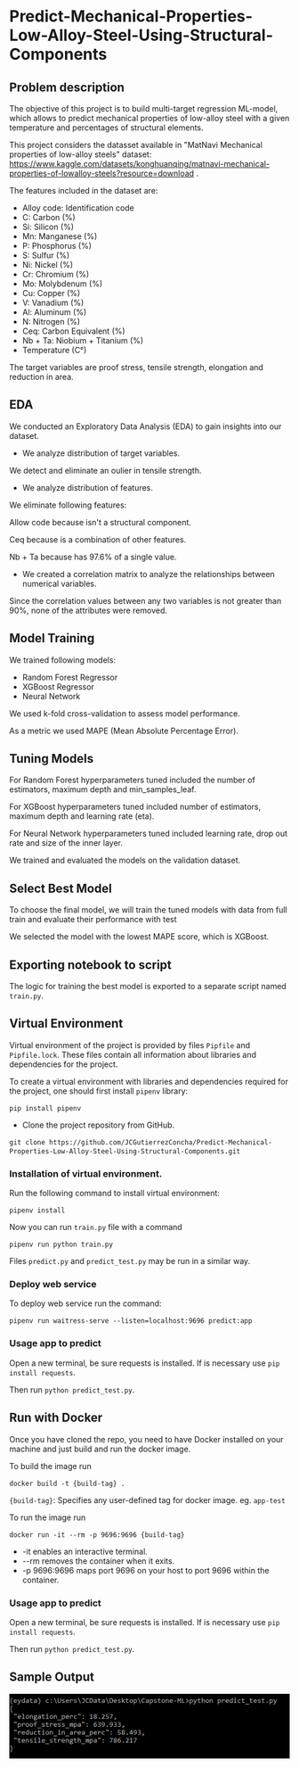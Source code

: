 # Predict-Mechanical-Properties-Low-Alloy-Steel-Using-Structural-Components

## Problem description

The objective of this project is to build multi-target regression ML-model, which allows to predict mechanical properties of low-alloy steel with a given temperature and percentages of structural elements.

This project considers the datasset available in "MatNavi Mechanical properties of low-alloy steels" dataset: https://www.kaggle.com/datasets/konghuanqing/matnavi-mechanical-properties-of-lowalloy-steels?resource=download . 

The features included in the dataset are:

- Alloy code: Identification code
- C:  Carbon (%)
- Si: Silicon (%)
- Mn: Manganese (%)
- P:  Phosphorus (%)
- S:  Sulfur (%)
- Ni: Nickel (%)
- Cr: Chromium (%)
- Mo: Molybdenum (%)
- Cu: Copper (%)
- V:  Vanadium (%)
- Al: Aluminum (%)
- N:  Nitrogen (%)
- Ceq: Carbon Equivalent (%)
- Nb + Ta: Niobium + Titanium (%)
- Temperature (C°)

The target variables are proof stress, tensile strength, elongation and reduction in area.


## EDA

We conducted an Exploratory Data Analysis (EDA) to gain insights into our dataset. 

- We analyze distribution of target variables.

We detect and eliminate an oulier in tensile strength.

- We analyze distribution of features.

We eliminate following features:

Allow code because isn't a structural component.

Ceq because is a combination of other features.

Nb + Ta because has 97.6% of a single value.

- We created a correlation matrix to analyze the relationships between numerical variables.

Since the correlation values between any two variables is not greater than 90%, none of the attributes were removed.


## Model Training

We trained following models:

- Random Forest Regressor
- XGBoost Regressor
- Neural Network

We used k-fold cross-validation to assess model performance.

As a metric we used MAPE (Mean Absolute Percentage Error).


## Tuning Models

For Random Forest hyperparameters tuned included the number of estimators, maximum depth and min_samples_leaf.
 
For XGBoost hyperparameters tuned included number of estimators, maximum depth and learning rate (eta).

For Neural Network hyperparameters tuned included learning rate, drop out rate and size of the inner layer.

We trained and evaluated the models on the validation dataset.


## Select Best Model

To choose the final model, we will train the tuned models with data from full train and evaluate their performance with test

We selected the model with the lowest MAPE score, which is XGBoost.


## Exporting notebook to script

The logic for training the best model is exported to a separate script named `train.py`.


## Virtual Environment

Virtual environment of the project is provided by files `Pipfile` and `Pipfile.lock`. These files contain all information about libraries and dependencies for the project.

To create a virtual environment with libraries and dependencies required for the project, one should first install `pipenv` library:  
   
```
pip install pipenv
```

- Clone the project repository from GitHub.

```
git clone https://github.com/JCGutierrezConcha/Predict-Mechanical-Properties-Low-Alloy-Steel-Using-Structural-Components.git
```

### Installation of virtual environment.

Run the following command to install virtual environment:   
   
```
pipenv install
```  

Now you can run `train.py` file with a command

```
pipenv run python train.py
```

Files `predict.py` and `predict_test.py` may be run in a similar way.

### Deploy web service

To deploy web service run the command:

```
pipenv run waitress-serve --listen=localhost:9696 predict:app
```

### Usage app to predict

Open a new terminal, be sure requests is installed. If is necessary use ```pip install requests```.

Then run  ```python predict_test.py```.

## Run with Docker

Once you have cloned the repo, you need to have Docker installed on your machine and just build and run the docker image.

To build the image run
```
docker build -t {build-tag} .
```
`{build-tag}`: Specifies any user-defined tag for docker image. eg. `app-test`


To run the image run
```
docker run -it --rm -p 9696:9696 {build-tag}
```

- -it enables an interactive terminal.
- --rm removes the container when it exits.
- -p 9696:9696 maps port 9696 on your host to port 9696 within the container.


### Usage app to predict

Open a new terminal, be sure requests is installed. If is necessary use ```pip install requests```.

Then run  ```python predict_test.py```.


## Sample Output

![Sample of the project running locally](https://github.com/JCGutierrezConcha/Predict-Mechanical-Properties-Low-Alloy-Steel-Using-Structural-Components/blob/main/deploy_predict_local.PNG)


